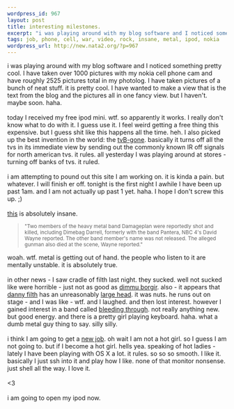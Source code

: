```yaml
--- 
wordpress_id: 967
layout: post
title: interesting milestones.
excerpt: "i was playing around with my blog software and I noticed something pretty cool. I have taken over 1000 pictures with my nokia cell phone cam and have roughly 2525 pictures total in my photolog. I have taken pictures of a bunch of neat stuff. it is pretty cool. I have wanted to make a view that is the text from the blog and the pictures all in one fancy view. but I haven't. maybe soon. haha. "
tags: job, phone, cell, war, video, rock, insane, metal, ipod, nokia
wordpress_url: http://new.nata2.org/?p=967
---
```

i was playing around with my blog software and I noticed something pretty cool. I have taken over 1000 pictures with my nokia cell phone cam and have roughly 2525 pictures total in my photolog. I have taken pictures of a bunch of neat stuff. it is pretty cool. I have wanted to make a view that is the text from the blog and the pictures all in one fancy view. but I haven't. maybe soon. haha. <br/><br/>today I received my free ipod mini. wtf. so apparently it works. I really don't know what to do with it. I guess use it. I feel weird getting a free thing this expensive. but I guess shit like this happens all the time. heh. I also picked up the best invention in the world: the <a href="http://nata2.info/pictures/misc/phone_camera/nokia_6600/081220042347/Nokia6600(029).jpg">tvB-gone</a>. basically it turns off all the tvs in its immediate view by sending out the commonly known IR off signals for north american tvs. it rules. all yesterday I was playing around at stores - turning off banks of tvs. it ruled. <br/><br/>i am attempting to pound out this site I am working on. it is kinda a pain. but whatever. I will finish er off. tonight is the first night I awhile I have been up past 1am. and I am not actually up past 1 yet. haha. I hope I don't screw this up. ;)<br/><br/><a href="http://www.nbc4i.com/news/3983630/detail.html">this</a> is absolutely insane. <blockquote><small>"Two members of the heavy metal band Damageplan were reportedly shot and killed, including Dimebag Darrell, formerly with the band Pantera, NBC 4's David Wayne reported. The other band member's name was not released. The alleged gunman also died at the scene, Wayne reported."</small></blockquote>

woah. wtf. metal is getting out of hand. the people who listen to it are mentally unstable. it is absolutely true. <br/><br/>in other news - I saw cradle of filth last night. they sucked. well not sucked like were horrible - just not as good as <a href="http://www.the-gothicworld.de/cdreviews/09-2003/dimmu-borgir.jpg">dimmu borgir</a>. also - it appears that <a href="http://cof.rockmetal.art.pl/images/galeria/1.jpg">danny filth</a> has an unreasonably <a href="http://cof.rockmetal.art.pl/images/galeria/13.jpg">large head</a>. it was nuts. he runs out on stage - and I was like - wtf. and I laughed. and then lost interest. however I gained interest in a band called <a href="http://www.trustkill.com/multimedia/videos/bleeding_hail.html">bleeding through</a>. not really anything new. but good energy. and there is a pretty girl playing keyboard. haha. what a dumb metal guy thing to say. silly silly. 
<br/><br/>i think I am going to get a <a href="http://www.stripper-faq.org/">new job</a>. oh wait I am not a hot girl. so I guess I am not going to. but if I become a hot girl. hells yea. speaking of hot ladies - lately I have been playing with OS X a lot. it rules. so so so smooth. I like it. basically I just ssh into it and play how I like. none of that monitor nonsense. just shell all the way. I love it. <br/><br/><3<br/><br/>i am going to open my ipod now. 
